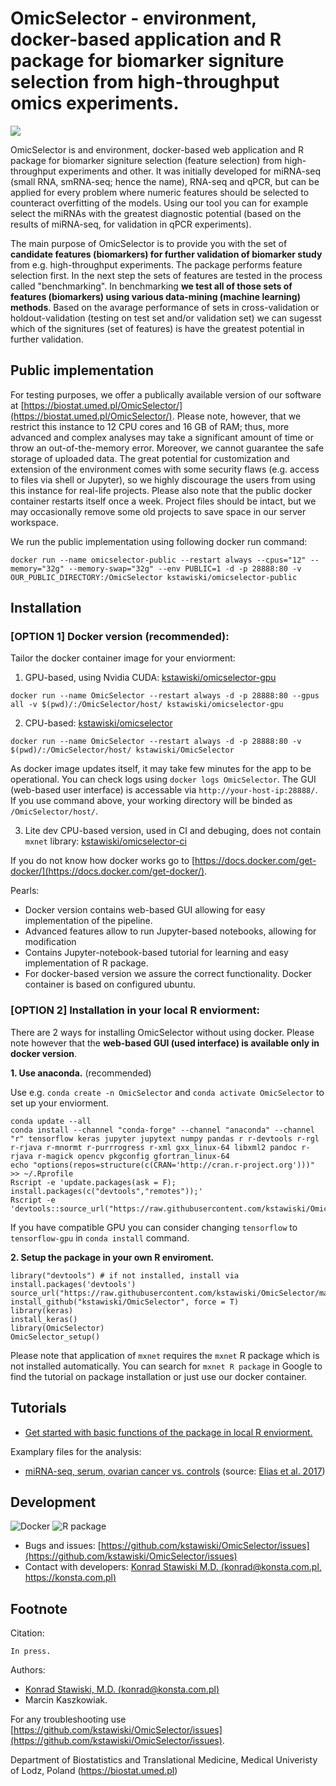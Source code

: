 # OmicSelector - environment, docker-based application and R package for biomarker signiture selection from high-throughput omics experiments.

![](https://github.com/kstawiski/OmicSelector/raw/master/vignettes/logo.png)

OmicSelector is and environment, docker-based web application and R package for biomarker signiture selection (feature selection) from high-throughput experiments and other. It was initially developed for miRNA-seq (small RNA, smRNA-seq; hence the name), RNA-seq and qPCR, but can be applied for every problem where numeric features should be selected to counteract overfitting of the models. Using our tool you can for example select the miRNAs with the greatest diagnostic potential (based on the results of miRNA-seq, for validation in qPCR experiments).

The main purpose of OmicSelector is to provide you with the set of **candidate features (biomarkers) for further validation of biomarker study** from e.g. high-throughput experiments. The package performs feature selection first. In the next step the sets of features are tested in the process called "benchmarking". In benchmarking **we test all of those sets of features (biomarkers) using various data-mining (machine learning) methods**. Based on the avarage performance of sets in cross-validation or holdout-validation (testing on test set and/or validation set) we can sugesst which of the signitures (set of features) is have the greatest potential in further validation.

## Public implementation

For testing purposes, we offer a publically available version of our software at [https://biostat.umed.pl/OmicSelector/](https://biostat.umed.pl/OmicSelector/). Please note, however, that we restrict this instance to 12 CPU cores and 16 GB of RAM; thus, more advanced and complex analyses may take a significant amount of time or throw an out-of-the-memory error. Moreover, we cannot guarantee the safe storage of uploaded data. The great potential for customization and extension of the environment comes with some security flaws (e.g. access to files via shell or Jupyter), so we highly discourage the users from using this instance for real-life projects.
Please also note that the public docker container restarts itself once a week. Project files should be intact, but we may occasionally remove some old projects to save space in our server workspace.

We run the public implementation using following docker run command:

```
docker run --name omicselector-public --restart always --cpus="12" --memory="32g" --memory-swap="32g" --env PUBLIC=1 -d -p 28888:80 -v OUR_PUBLIC_DIRECTORY:/OmicSelector kstawiski/omicselector-public
```

## Installation

### [OPTION 1] Docker version (recommended):

Tailor the docker container image for your enviorment:

1. GPU-based, using Nvidia CUDA: [kstawiski/omicselector-gpu](https://hub.docker.com/r/kstawiski/omicselector-gpu)

```
docker run --name OmicSelector --restart always -d -p 28888:80 --gpus all -v $(pwd)/:/OmicSelector/host/ kstawiski/omicselector-gpu
```

2. CPU-based: [kstawiski/omicselector](https://hub.docker.com/r/kstawiski/omicselector)

```
docker run --name OmicSelector --restart always -d -p 28888:80 -v $(pwd)/:/OmicSelector/host/ kstawiski/OmicSelector
```

As docker image updates itself, it may take few minutes for the app to be operational. You can check logs using `docker logs OmicSelector`. The GUI (web-based user interface) is accessable via `http://your-host-ip:28888/`. If you use command above, your working directory will be binded as `/OmicSelector/host/`.

3. Lite dev CPU-based version, used in CI and debuging, does not contain `mxnet` library: [kstawiski/omicselector-ci](https://hub.docker.com/r/kstawiski/omicselector-ci)

If you do not know how docker works go to [https://docs.docker.com/get-docker/](https://docs.docker.com/get-docker/).

Pearls:

- Docker version contains web-based GUI allowing for easy implementation of the pipeline.
- Advanced features allow to run Jupyter-based notebooks, allowing for modification 
- Contains Jupyter-notebook-based tutorial for learning and easy implementation of R package.
- For docker-based version we assure the correct functionality. Docker container is based on configured ubuntu.

### [OPTION 2] Installation in your local R enviorment:

There are 2 ways for installing OmicSelector without using docker. Please note however that the **web-based GUI (used interface) is available only in docker version**.

**1. Use anaconda.** (recommended)

Use e.g. `conda create -n OmicSelector` and `conda activate OmicSelector` to set up your enviorment. 

```
conda update --all 
conda install --channel "conda-forge" --channel "anaconda" --channel "r" tensorflow keras jupyter jupytext numpy pandas r r-devtools r-rgl r-rjava r-mnormt r-purrrogress r-xml gxx_linux-64 libxml2 pandoc r-rjava r-magick opencv pkgconfig gfortran_linux-64
echo "options(repos=structure(c(CRAN='http://cran.r-project.org')))" >> ~/.Rprofile
Rscript -e 'update.packages(ask = F); install.packages(c("devtools","remotes"));'
Rscript -e 'devtools::source_url("https://raw.githubusercontent.com/kstawiski/OmicSelector/master/vignettes/setup.R")'
```

If you have compatible GPU you can consider changing `tensorflow` to `tensorflow-gpu` in `conda install` command.

**2. Setup the package in your own R enviroment.**

```
library("devtools") # if not installed, install via install.packages('devtools')
source_url("https://raw.githubusercontent.com/kstawiski/OmicSelector/master/vignettes/setup.R")
install_github("kstawiski/OmicSelector", force = T)
library(keras)
install_keras()
library(OmicSelector)
OmicSelector_setup()
```

Please note that application of `mxnet` requires the `mxnet` R package which is not installed automatically. You can search for `mxnet R package` in Google to find the tutorial on package installation or just use our docker container.

## Tutorials

- [Get started with basic functions of the package in local R enviorment.](articles/Tutorial.html)

Examplary files for the analysis:

- [miRNA-seq, serum, ovarian cancer vs. controls](https://github.com/kstawiski/OmicSelector/blob/master/example/Elias2017.csv) (source: [Elias et al. 2017](https://elifesciences.org/articles/28932))

## Development

![Docker](https://github.com/kstawiski/OmicSelector/workflows/Docker/badge.svg)     ![R package](https://github.com/kstawiski/OmicSelector/workflows/R%20package/badge.svg)

- Bugs and issues: [https://github.com/kstawiski/OmicSelector/issues](https://github.com/kstawiski/OmicSelector/issues)
- Contact with developers: [Konrad Stawiski M.D. (konrad@konsta.com.pl, https://konsta.com.pl)](https://konsta.com.pl)

## Footnote

Citation:

`In press.`

Authors:

- [Konrad Stawiski, M.D. (konrad@konsta.com.pl)](https://konsta.com.pl)
- Marcin Kaszkowiak.

For any troubleshooting use [https://github.com/kstawiski/OmicSelector/issues](https://github.com/kstawiski/OmicSelector/issues).

Department of Biostatistics and Translational Medicine, Medical Univeristy of Lodz, Poland (https://biostat.umed.pl) 
